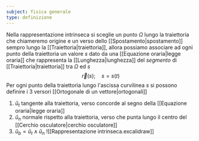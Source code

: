 ```yaml
---
subject: fisica generale
type: definizione
---
```

Nella rappresentazione intrinseca si sceglie un punto $\Omega$ lungo la traiettoria che chiameremo origine e un verso dello [[Spostamento|spostamento]] sempro lungo la [[Traiettoria|traiettoria]], allora possiamo associare ad ogni punto della traiettoria un valore $s$ dato da una [[Equazione oraria|legge oraria]] che rappresenta la [[Lunghezza|lunghezza]] del *segmento* di [[Traiettoria|traiettoria]] tra $\Omega$ ed $s$
$$
\vec{r}(s);\quad s=s(t)
$$
Per ogni punto della traiettoria lungo l'ascissa curvilinea $s$ si possono definire i 3 versori [[Ortogonale di un vettore|ortogonali]]
1. $\hat{u}_t$ tangente alla traiettoria, verso concorde al segno della [[Equazione oraria|legge oraria]]
2. $\hat{u}_n$ normale rispetto alla traiettoria, verso che punta lungo il centro del [[Cerchio osculatore|cerchio osculatore]]
3. $\hat{u}_b=\hat{u}_t\wedge\hat{u}_n$ 
![[Rappresentazione intrinseca.excalidraw]]